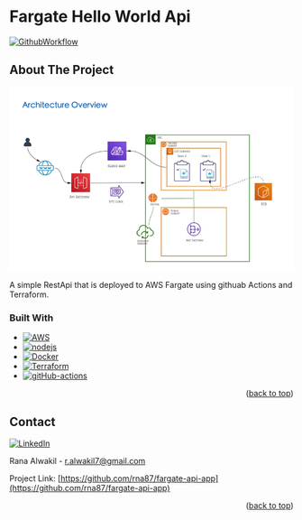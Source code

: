# Fargate Hello World Api

<a name="readme-top"></a>

[![GithubWorkflow][GithubWorkflow]][GithubWorkflow-url]




<!-- ABOUT THE PROJECT -->
## About The Project

[![Product Name Screen Shot][product-screenshot]](https://example.com)

A simple RestApi that is deployed to AWS Fargate using githuab Actions and Terraform.



### Built With

* [![AWS][aws]][aws-url]
* [![nodejs][nodejs]][nodejs-url]
* [![Docker][docker]][docker-url]
* [![Terraform][terraform]][terraform-url]
* [![gitHub-actions][gitHub-actions]][gitHub-actions-url]

<p align="right">(<a href="#readme-top">back to top</a>)</p>




<!-- CONTACT -->
## Contact

[![LinkedIn][linkedin-shield]][linkedin-url]

Rana Alwakil - r.alwakil7@gmail.com

Project Link: [https://github.com/rna87/fargate-api-app](https://github.com/rna87/fargate-api-app)

<p align="right">(<a href="#readme-top">back to top</a>)</p>

<!-- MARKDOWN LINKS & IMAGES -->
[linkedin-shield]: https://img.shields.io/badge/-LinkedIn-black.svg?style=for-the-badge&logo=linkedin&colorB=555
[linkedin-url]: https://www.linkedin.com/in/ranaalwakil/
[product-screenshot]: readme-images/project.png

[aws]: https://img.shields.io/badge/Amazon_AWS-232F3E?style=for-the-badge&logo=amazon-aws&logoColor=white
[aws-url]: https://aws.amazon.com

[nodejs]: https://img.shields.io/badge/Node.js-43853D?style=for-the-badge&logo=node.js&logoColor=white
[nodejs-url]: https://nodejs.org/en

[docker]: https://img.shields.io/badge/docker-%230db7ed.svg?style=for-the-badge&logo=docker&logoColor=white
[docker-url]: https://www.docker.com/

[terraform]: https://img.shields.io/badge/terraform-%235835CC.svg?style=for-the-badge&logo=terraform&logoColor=white
[terraform-url]: https://www.terraform.io

[gitHub-actions]: https://img.shields.io/badge/github%20actions-%232671E5.svg?style=for-the-badge&logo=githubactions&logoColor=white
[gitHub-actions-url]: https://docs.github.com/en/actions

[GithubWorkflow]: https://github.com/rna87/fargate-api-app/actions/workflows/terraform.yml/badge.svg
[GithubWorkflow-url]: https://github.com/rna87/fargate-api-app/actions/workflows/terraform.yml